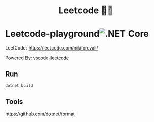 <h1 align="center">
  Leetcode 👨‍💻
</h1>

# Leetcode-playground![.NET Core](https://github.com/NikiforovAll/leetcode-playground/workflows/.NET%20Core/badge.svg)

LeetCode: <https://leetcode.com/nikiforovall/>

Powered By: [vscode-leetcode](https://github.com/LeetCode-OpenSource/vscode-leetcode)

## Run

```bash
dotnet build
```

## Tools

<https://github.com/dotnet/format>

